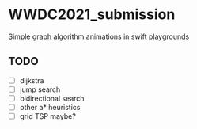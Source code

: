 # WWDC2021_submission
Simple graph algorithm animations in swift playgrounds


## TODO
- [ ] dijkstra
- [ ] jump search
- [ ] bidirectional search
- [ ] other a* heuristics
- [ ] grid TSP maybe?
